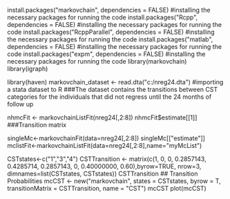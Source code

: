 install.packages("markovchain", dependencies = FALSE)  #installing the necessary packages for running the code
install.packages("Rcpp", dependencies = FALSE) #installing the necessary packages for running the code
install.packages("RcppParallel", dependencies = FALSE) #installing the necessary packages for running the code
install.packages("matlab", dependencies = FALSE) #installing the necessary packages for running the code
install.packages("expm", dependencies = FALSE) #installing the necessary packages for running the code
library(markovchain)
library(igraph)

library(haven)
markovchain_dataset <- read.dta("c:/nreg24.dta") #importing a stata dataset to R
###The dataset contains the transitions between CST categories for the individuals that did not regress until the 24 months of follow up

nhmcFit <- markovchainListFit(nreg24[,2:8])
nhmcFit$estimate[[1]] ###Transition matrix

singleMc<-markovchainFit(data=nreg24[,2:8]) 
singleMc[["estimate"]]
mclistFit<-markovchainListFit(data=nreg24[,2:8],name="myMcList")

CSTstates<-c("1","3","4")
CSTTransition <- matrix(c(1, 0, 0, 0.2857143, 0.4285714, 0.2857143, 0, 0.40000000, 0.60),byrow=TRUE, nrow=3, dimnames=list(CSTstates, CSTstates))
CSTTransition ## Transition Probabilities
mcCST <- new("markovchain", states = CSTstates, byrow = T, transitionMatrix = CSTTransition, name = "CST")
mcCST
plot(mcCST)

